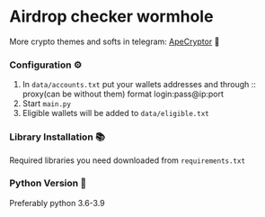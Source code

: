 # Airdrop checker wormhole

More crypto themes and softs in telegram: [ApeCryptor](https://t.me/+_xCNXumUNWJkYjAy "ApeCryptor") 🦧

### Configuration ⚙️
1. In `data/accounts.txt` put your wallets addresses and through :: proxy(can be without them) format login:pass@ip:port
2. Start `main.py`
3. Eligible wallets will be added to `data/eligible.txt`

### Library Installation 📚

Required libraries you need downloaded from `requirements.txt` 

### Python Version 🐍
Preferably python 3.6-3.9
